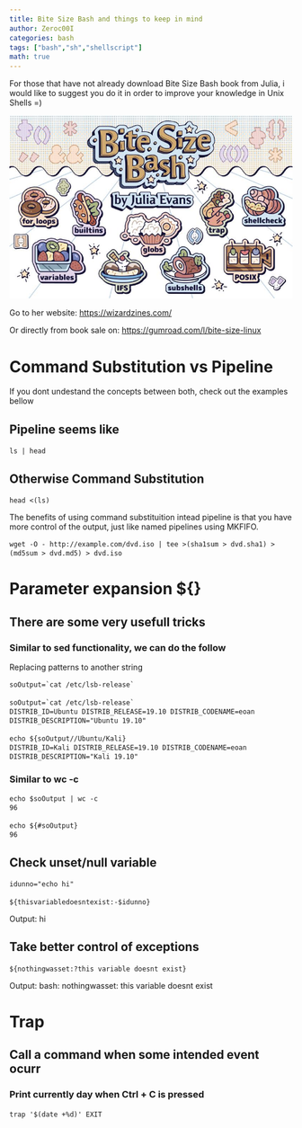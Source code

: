 ```yaml
---
title: Bite Size Bash and things to keep in mind
author: Zeroc00I
categories: bash
tags: ["bash","sh","shellscript"]
math: true
---
```


 For those that have not already download Bite Size Bash book from Julia, i would like to suggest you do it in order to improve your knowledge in Unix Shells =)

 ![Bite Size Bash Book](/assets/img/bitesizebash.jpg)

 Go to her website: https://wizardzines.com/
 
 Or directly from book sale on: https://gumroad.com/l/bite-size-linux

#  Command Substitution vs Pipeline
 If you dont undestand the concepts between both, check out the examples bellow

## Pipeline seems like

	ls | head

## Otherwise Command Substitution

	head <(ls)

 The benefits of using command substituition intead pipeline is that you have more control of the output, just like named pipelines using MKFIFO.

	wget -O - http://example.com/dvd.iso | tee >(sha1sum > dvd.sha1) >(md5sum > dvd.md5) > dvd.iso

# Parameter expansion ${}

## There are some very usefull tricks

### Similar to sed functionality, we can do the follow

 Replacing patterns to another string

	soOutput=`cat /etc/lsb-release`

	soOutput=`cat /etc/lsb-release`
	DISTRIB_ID=Ubuntu DISTRIB_RELEASE=19.10 DISTRIB_CODENAME=eoan DISTRIB_DESCRIPTION="Ubuntu 19.10"

	echo ${soOutput//Ubuntu/Kali}
	DISTRIB_ID=Kali DISTRIB_RELEASE=19.10 DISTRIB_CODENAME=eoan DISTRIB_DESCRIPTION="Kali 19.10"


### Similar to wc -c

	echo $soOutput | wc -c
	96

	echo ${#soOutput}
	96

## Check unset/null variable

	idunno="echo hi"

	${thisvariabledoesntexist:-$idunno}
 Output: 
	hi

## Take better control of exceptions
	${nothingwasset:?this variable doesnt exist}
 Output:
	bash: nothingwasset: this variable doesnt exist

# Trap

## Call a command when some intended event ocurr

### Print currently day when Ctrl + C is pressed

	trap '$(date +%d)' EXIT
